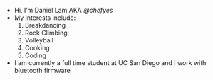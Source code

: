 - Hi, I’m Daniel Lam AKA *@chefyes*
- My interests include: 
  1. Breakdancing  
  2. Rock Climbing  
  3. Volleyball  
  4. Cooking  
  5. Coding  
- I am currently a full time student at UC San Diego and I work with bluetooth firmware  

